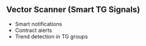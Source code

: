 ## Vector Scanner (Smart TG Signals)

- Smart notifications
- Contract alerts
- Trend detection in TG groups
